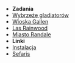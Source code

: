 - **Zadania**
- [Wybrzeże gladiatorów](chapters/1.md?id=wybrzeze-gladiatorow)
- [Wioska Gallen](chapters/2.md?id=wioska-gallen)
- [Las Rainwood](chapters/3.md?id=las-rainwood)
- [Miasto Randale](chapters/4.md?id=miasto-randale)
- **Linki**
- [Instalacja](https://www.sefaris.eu/gladiator/installation)
- [Sefaris](https://sefaris.eu)